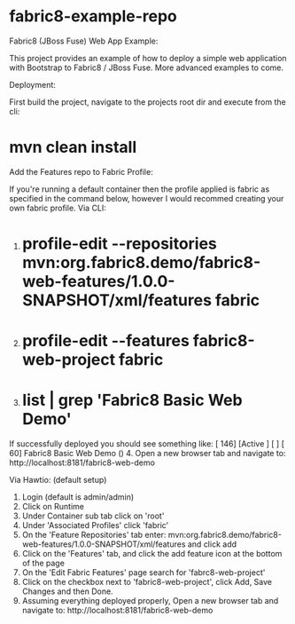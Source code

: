 fabric8-example-repo
====================

Fabric8 (JBoss Fuse) Web App Example:

This project provides an example of how to deploy a simple web application with Bootstrap to Fabric8 / JBoss Fuse. 
More advanced examples to come.  

Deployment: 

First build the project, navigate to the projects root dir and execute from the cli:
# mvn clean install

Add the Features repo to Fabric Profile:

If you're running a default container then the profile applied is fabric as specified in the command below, however I would recommed creating your own fabric profile. 
Via CLI:
1. # profile-edit --repositories mvn:org.fabric8.demo/fabric8-web-features/1.0.0-SNAPSHOT/xml/features fabric
2. # profile-edit --features fabric8-web-project fabric
3. # list | grep 'Fabric8 Basic Web Demo' 
If successfully deployed you should see something like: [ 146] [Active     ] [            ] [   60] Fabric8 Basic Web Demo ()
4. Open a new browser tab and navigate to: http://localhost:8181/fabric8-web-demo

Via Hawtio: (default setup)
1. Login (default is admin/admin)
2. Click on Runtime
3. Under Container sub tab click on 'root'
4. Under 'Associated Profiles' click 'fabric'
5. On the 'Feature Repositories' tab enter: mvn:org.fabric8.demo/fabric8-web-features/1.0.0-SNAPSHOT/xml/features and click add
6. Click on the 'Features' tab, and click the add feature icon at the bottom of the page
7. On the 'Edit Fabric Features' page search for 'fabrc8-web-project'
8. Click on the checkbox next to 'fabric8-web-project', click Add, Save Changes and then Done. 
9. Assuming everything deployed properly, Open a new browser tab and navigate to: http://localhost:8181/fabric8-web-demo
